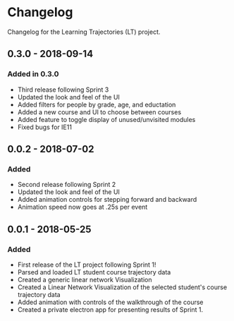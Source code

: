 # Changelog

Changelog for the Learning Trajectories (LT) project.

## 0.3.0 - 2018-09-14
### Added in 0.3.0

- Third release following Sprint 3
- Updated the look and feel of the UI
- Added filters for people by grade, age, and eductation
- Added a new course and UI to choose between courses
- Added feature to toggle display of unused/unvisited modules
- Fixed bugs for IE11

## 0.0.2 - 2018-07-02
### Added

- Second release following Sprint 2
- Updated the look and feel of the UI
- Added animation controls for stepping forward and backward
- Animation speed now goes at .25s per event

## 0.0.1 - 2018-05-25
### Added

- First release of the LT project following Sprint 1!
- Parsed and loaded LT student course trajectory data
- Created a generic linear network Visualization
- Created a Linear Network Visualization of the selected student's course trajectory data
- Added animation with controls of the walkthrough of the course
- Created a private electron app for presenting results of Sprint 1.
